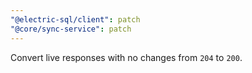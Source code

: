 ```yaml
---
"@electric-sql/client": patch
"@core/sync-service": patch
---
```


Convert live responses with no changes from `204` to `200`.
